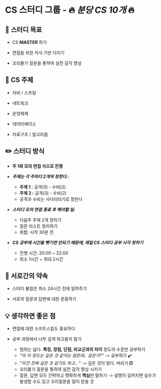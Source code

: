 # CS 스터디 그룹 - 🔥 _분당 CS 10개_ 🔥 

## 🎯 스터디 목표
* CS **MASTER** 하기
  
* 면접을 위한 지식 기반 다지기
* 꼬리물기 질문을 통하여 실전 감각 향상

## 📄 CS 주제
* 자바 / 스프링

* 네트워크
* 운영체제
* 데이터베이스
* 자료구조 / 알고리즘

## ✏️ 스터디 방식
* **주 1회 모의 면접 식으로 진행**
  
* **_주제는 각 주마다 2개씩 정한다 :_**
  - **주제 1** : 공격(3) - 수비(2)
  - **주제 2 :** 공격(3) - 수비(2)
  - 공격과 수비는 사다리타기로 정한다
    
* **_스터디 모의 면접 종료 후 해야할 일:_**
  - 다음주 주제 2개 정하기
  - 질문 리스트 정리하기
  - 취합: 시작 30분 전

* **_CS 공부에 시간을 뺏기면 안되기 때문에, 매일 CS 스터디 공부 시각 정하기_**
  - 진행 시간: 20:00 ~ 22:00
  - 최소 1시간 ~ 최대 2시간
 
## 🙆 서로간의 약속
* 스터디 불참은 최소 24시간 전에 알려주기
  
* 서로의 질문과 답변에 대한 존중하기

## 💡 생각하면 좋은 점
* 면접에 대한 소프트스킬도 중요하다
  
* 공부 과정에서 너무 깊게 파고들지 말기
  - 범위는 넓다. **특징, 장점, 단점, 비교군과의 차이** 정도의 수준만 공부하기
  - _"아 이 정도는 깊은 것 같지는 않은데.. 깊은가?"_ -> 공부하기 ✔️
  - _"이건 진짜 깊은 것 같기도 하고.. "_ -> 깊은 것이 맞다. 버리기 ❎
  - 꼬리물기 질문을 통하여 실전 감각 향상 시키기
  - 질문, 답변 모두 간략하고 명확하게 **핵심**만 말하기 -> 설명이 길어지면 실수가 발생할 수도 있고 꼬리질문을 많이 받을 것

